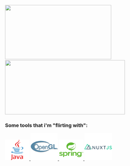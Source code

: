 <!--
**gxrj/gxrj** is a ✨ _special_ ✨ repository because its `README.md` (this file) appears on your GitHub profile.

Here are some ideas to get you started:

- 🔭 I’m currently working on ...
- 🌱 I’m currently learning ...
- 👯 I’m looking to collaborate on ...
- 🤔 I’m looking for help with ...
- 💬 Ask me about ...
- 📫 How to reach me: ...
- 😄 Pronouns: ...
- ⚡ Fun fact: ...
-->
<div>
 <a href="https://github.com/gxrj">
  <img src ="https://github-readme-stats.vercel.app/api/top-langs/?username=gxrj&theme=darcula&layout=compact" width="350px" height="180px">  
  <img src ="https://github-readme-stats.vercel.app/api?username=gxrj&show_icons=true&theme=darcula" width="395px" height="180px">
 </a>
</div>

### Some tools that i'm "flirting with":
<div style="display:inline-block">
 <a href="https://dev.java/">
  <img height="70" width="80" src="https://github.com/devicons/devicon/blob/master/icons/java/java-original-wordmark.svg"/>
 </a>
 <a href="https://www.opengl.org/">
  <img height="90" width="90" src="https://github.com/devicons/devicon/blob/master/icons/opengl/opengl-original.svg"/>
 </a>
 <a href="https://spring.io/">
  <img height="70" width="80" src="https://github.com/devicons/devicon/blob/master/icons/spring/spring-original-wordmark.svg"/>
 </a>
 <a href="https://nuxt.com/">
  <img height="90" width="90"src="https://github.com/devicons/devicon/blob/master/icons/nuxtjs/nuxtjs-original-wordmark.svg"/>
 </a>
</div> 
  
